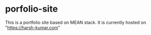 # porfolio-site

This is a portfolio site based on MEAN stack. 
It is currently hosted on "https://harsh-kumar.com"
